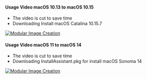 
#### Usage Video macOS 10.13 to macOS 10.15
- The video is cut to save time
- Downloading Install macOS Catalina 10.15.7
 
[![Modular Image Creation](https://user-images.githubusercontent.com/6248794/218287389-96444e32-0bf1-4886-9632-ccd2e1f3614d.png)](https://youtu.be/cQU6QF-c2z8)

#### Usage Video macOS 11 to macOS 14
- The video is cut to save time
- Downloading InstallAssistant.pkg for install macOS Sonoma 14
 
[![Modular Image Creation](https://user-images.githubusercontent.com/6248794/218287389-96444e32-0bf1-4886-9632-ccd2e1f3614d.png)](https://youtu.be/6dEyqBcpw8E)
